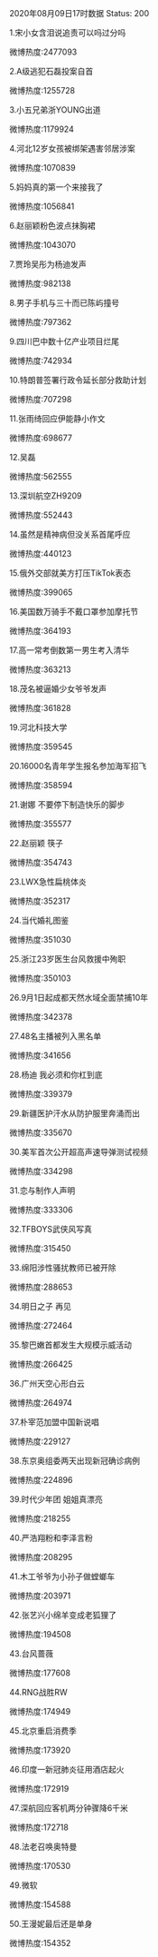 2020年08月09日17时数据
Status: 200

1.宋小女含泪说追责可以吗过分吗

微博热度:2477093

2.A级逃犯石磊投案自首

微博热度:1255728

3.小五兄弟浙YOUNG出道

微博热度:1179924

4.河北12岁女孩被绑架遇害邻居涉案

微博热度:1070839

5.妈妈真的第一个来接我了

微博热度:1056841

6.赵丽颖粉色波点抹胸裙

微博热度:1043070

7.贾玲吴彤为杨迪发声

微博热度:982138

8.男子手机与三十而已陈屿撞号

微博热度:797362

9.四川巴中数十亿产业项目烂尾

微博热度:742934

10.特朗普签署行政令延长部分救助计划

微博热度:707298

11.张雨绮回应伊能静小作文

微博热度:698677

12.吴磊

微博热度:562555

13.深圳航空ZH9209

微博热度:552443

14.虽然是精神病但没关系首尾呼应

微博热度:440123

15.俄外交部就美方打压TikTok表态

微博热度:399065

16.美国数万骑手不戴口罩参加摩托节

微博热度:364193

17.高一常考倒数第一男生考入清华

微博热度:363213

18.茂名被逼婚少女爷爷发声

微博热度:361828

19.河北科技大学

微博热度:359545

20.16000名青年学生报名参加海军招飞

微博热度:358594

21.谢娜 不要停下制造快乐的脚步

微博热度:355577

22.赵丽颖 筷子

微博热度:354743

23.LWX急性扁桃体炎

微博热度:352317

24.当代婚礼图鉴

微博热度:351030

25.浙江23岁医生台风救援中殉职

微博热度:350103

26.9月1日起成都天然水域全面禁捕10年

微博热度:342378

27.48名主播被列入黑名单

微博热度:341656

28.杨迪 我必须和你杠到底

微博热度:339379

29.新疆医护汗水从防护服里奔涌而出

微博热度:335670

30.美军首次公开超高声速导弹测试视频

微博热度:334298

31.恋与制作人声明

微博热度:333306

32.TFBOYS武侠风写真

微博热度:315450

33.绵阳涉性骚扰教师已被开除

微博热度:288653

34.明日之子 再见

微博热度:272464

35.黎巴嫩首都发生大规模示威活动

微博热度:266425

36.广州天空心形白云

微博热度:264974

37.朴宰范加盟中国新说唱

微博热度:229127

38.东京奥组委两天出现新冠确诊病例

微博热度:224896

39.时代少年团 姐姐真漂亮

微博热度:218255

40.严浩翔粉和李泽言粉

微博热度:208295

41.木工爷爷为小孙子做螳螂车

微博热度:203971

42.张艺兴小绵羊变成老狐狸了

微博热度:194508

43.台风蔷薇

微博热度:177608

44.RNG战胜RW

微博热度:174949

45.北京重启消费季

微博热度:173920

46.印度一新冠肺炎征用酒店起火

微博热度:172919

47.深航回应客机两分钟骤降6千米

微博热度:172718

48.法老召唤奥特曼

微博热度:170530

49.微软

微博热度:154588

50.王漫妮最后还是单身

微博热度:154352


